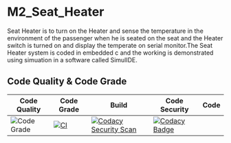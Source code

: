 # M2_Seat_Heater
Seat Heater is to turn on the Heater and sense the temperature in the environment of the passenger when he is seated on the seat and the Heater switch is turned on and display the temperate on serial monitor.The Seat Heater system is coded in embedded c and the working is demonstrated using simuation in a software called SimulIDE.
## Code Quality & Code Grade
|Code Quality|Code Grade|Build| Code Security |Code
|--------|-------|-------|------|-----|
| ![Code Grade](https://api.codiga.io/project/33002/status/svg)|[![CI](https://github.com/27042000/M2_Seat_Heater/actions/workflows/main.yml/badge.svg)](https://github.com/27042000/M2_Seat_Heater/actions/workflows/main.yml)|[![Codacy Security Scan](https://github.com/27042000/M2_Seat_Heater/actions/workflows/codacy.yml/badge.svg)](https://github.com/27042000/M2_Seat_Heater/actions/workflows/codacy.yml)|[![Codacy Badge](https://app.codacy.com/project/badge/Grade/3c3a383b7a204c5bb3803a60cf646edb)](https://www.codacy.com/gh/27042000/M2_Seat_Heater/dashboard?utm_source=github.com&amp;utm_medium=referral&amp;utm_content=27042000/M2_Seat_Heater&amp;utm_campaign=Badge_Grade)|
